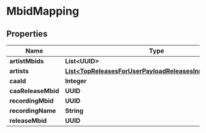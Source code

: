 

# MbidMapping


## Properties

| Name | Type | Description | Notes |
|------------ | ------------- | ------------- | -------------|
|**artistMbids** | **List&lt;UUID&gt;** |  |  [optional] |
|**artists** | [**List&lt;TopReleasesForUserPayloadReleasesInnerArtistsInner&gt;**](TopReleasesForUserPayloadReleasesInnerArtistsInner.md) |  |  [optional] |
|**caaId** | **Integer** |  |  [optional] |
|**caaReleaseMbid** | **UUID** |  |  [optional] |
|**recordingMbid** | **UUID** |  |  [optional] |
|**recordingName** | **String** |  |  [optional] |
|**releaseMbid** | **UUID** |  |  [optional] |



